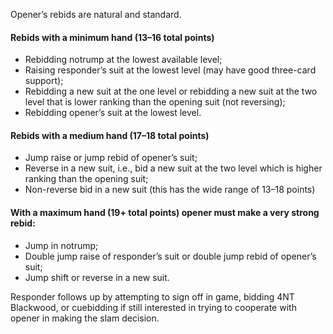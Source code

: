 Opener’s rebids are natural and standard.

#### Rebids with a minimum hand (13–16 total points)
   * Rebidding notrump at the lowest available level;
   * Raising responder’s suit at the lowest level (may have good three-card support);
   * Rebidding a new suit at the one level or rebidding a new suit at the two level that
is lower ranking than the opening suit (not reversing);
   * Rebidding opener’s suit at the lowest level.

#### Rebids with a medium hand (17–18 total points)
   * Jump raise or jump rebid of opener’s suit;
   * Reverse in a new suit, i.e., bid a new suit at the two level which is higher ranking
than the opening suit;
   * Non-reverse bid in a new suit (this has the wide range of 13–18 points)

#### With a maximum hand (19+ total points) opener must make a very strong rebid:
   * Jump in notrump;
   * Double jump raise of responder’s suit or double jump rebid of opener’s suit;
   * Jump shift or reverse in a new suit.

Responder follows up by attempting to sign off in game, bidding 4NT
Blackwood, or cuebidding if still interested in trying to cooperate with opener
in making the slam decision.
